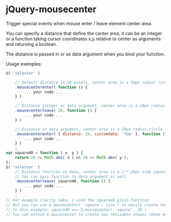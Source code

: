 jQuery-mousecenter
==================

Trigger special events when mouse enter / leave element center area.

You can specify a distance that define the center area, it can be an integer or 
a function taking cursor coordinates x,y relative to center as arguments and returning a boolean.

The distance is passed in or as data argument when you bind your function.

Usage exemples:
```javascript
$( 'selector' )

	// Default distance is 50 pixels, center area is a 50px radius circle.
	.mousecenterenter( function () {
		... your code ...
	} )

	// Distance integer as data argument, center area is a 20px radius circle.
	.mousecenterleave( 20, function () {
		... your code ...
	} )

	// Distance in data argument, center area is a 20px radius circle.
	.mousecenterenter( { distance: 20, customdata: 'foo' }, function () {
		... your code ...
	} )
	;
var square40 = function ( x, y ) {
	return 20 >= Math.abs( x ) && 20 >= Math.abs( y );
};
$( 'selector' )
	// Distance function as data, center area is a 2 * 20px side square.
	// You can pass function in data argument as well.
	.mousecenterleave( square40, function () {
		... your code ...
	} )
	;
// For example clarity sake, i used the square40 plain function
// But you can use $.mousecenter( 'square', size ) to easily create function for various "square size",
// In this exemple: square40 === $.mousecenter( 'square', 20 )
// You can extend $.mousecenter to create new resizable shapes (@see end of jquery.mousecenter.js)

```
